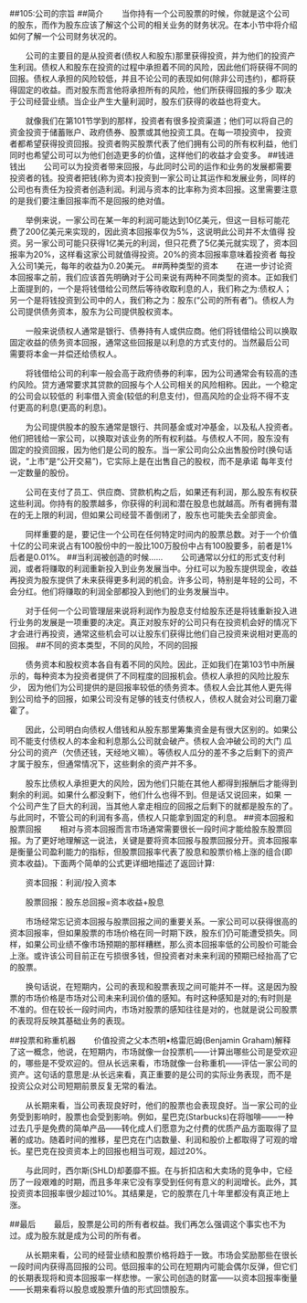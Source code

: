 ##105:公司的宗旨
##简介
　　当你持有一个公司股票的时候，你就是这个公司的股东，而作为股东应该了解这个公司的相关业务的财务状况。在本小节中将介绍如何了解一个公司财务状况的。

　　公司的主要目的是从投资者(债权人和股东)那里获得投资，并为他们的投资产生利润。债权人和股东在投资的过程中承担着不同的风险，因此他们将获得不同的
回报。债权人承担的风险较低，并且不论公司的表现如何(除非公司违约)，都将获得固定的收益。而对股东而言他将承担所有的风险，他们所获得回报的多少
取决于公司经营业绩。当企业产生大量利润时，股东们获得的收益也将变大。

　　就像我们在第101节学到的那样，投资者有很多投资渠道；他们可以将自己的资金投资于储蓄账户、政府债券、股票或其他投资工具。在每一项投资中，
投资者都希望获得投资回报。投资者购买股票代表了他们拥有公司的所有权利益，他们同时也希望公司可以为他们创造更多的价值，这样他们的收益才会变多。
##钱进钱出
　　公司可以为投资者带来回报，与此同时公司的运作和业务的发展都需要投资者的钱。投资者把钱(称为资本)投资到一家公司让其运作和发展业务，同样的
公司也有责任为投资者创造利润。利润与资本的比率称为资本回报。这里需要注意的是我们要注重回报率而不是回报的绝对值。

　　举例来说，一家公司在某一年的利润可能达到10亿美元，但这一目标可能花费了200亿美元来实现的，因此资本回报率仅为5%，这说明此公司并不太值得
投资。另一家公司可能只获得1亿美元的利润，但只花费了5亿美元就实现了，资本回报率为20%，这样看这家公司就值得投资。20%的资本回报率意味着投资者
每投入公司1美元，每年的收益为0.20美元。
##两种类型的资本
　　在进一步讨论资本回报率之前，我们应该首先明确对于公司来说有两种不同类型的资本。正如我们上面提到的，一个是将钱借给公司然后等待收取利息的人，我们称之为:债权人；
另一个是将钱投资到公司中的人，我们称之为：股东(“公司的所有者”)。债权人为公司提供债务资本，股东为公司提供股权资本。

　　一般来说债权人通常是银行、债券持有人或供应商。他们将钱借给公司以换取固定收益的债务资本回报，通常这些回报是以利息的方式支付的。当然最后公司
需要将本金一并偿还给债权人。

　　将钱借给公司的利率一般会高于政府债券的利率，因为公司通常会有较高的违约风险。贷方通常要求其贷款的回报与个人公司相关的风险相称。因此，一个稳定的公司会以较低的
利率借入资金(较低的利息支付)，但高风险的企业将不得不支付更高的利息(更高的利息)。

　　为公司提供股本的股东通常是银行、共同基金或对冲基金，以及私人投资者。他们把钱给一家公司，以换取对该业务的所有权利益。与债权人不同，股东没有
固定的投资回报，因为他们是公司的股东。当一家公司向公众出售股份时(换句话说，“上市”是“公开交易”)，它实际上是在出售自己的股权，而不是承诺
每年支付一定数量的股份。

　　公司在支付了员工、供应商、贷款机构之后，如果还有利润，那么股东有权获这些利润。你持有的股票越多，你获得的利润和潜在股息也就越高。所有者拥有潜在的无上限的利润，但如果公司经营不善倒闭了，股东也可能失去全部资金。

　　同样重要的是，要记住一个公司在任何特定时间内的股票总数。对于一个价值十亿的公司来说占有100股份中的一股比100万股份中占有100股要多，前者是1%后者是0.01%。
##当利润被创造的时候……
　　公司通常以分红的形式支付利润，或者将赚取的利润重新投入到业务发展当中。分红可以为股东提供现金，收益再投资为股东提供了未来获得更多利润的机会。许多公司，特别是年轻的公司，不会分红。他们将赚取的利润全部都投入到他们的业务发展当中。

　　对于任何一个公司管理层来说将利润作为股息支付给股东还是将钱重新投入进行业务的发展是一项重要的决定。真正对股东好的公司只有在投资机会好的情况下才会进行再投资，通常这些机会可以让股东们获得比他们自己投资来说相对更高的回报。
##不同的资本类型，不同的风险，不同的回报

　　债务资本和股权资本各自有着不同的风险。因此，正如我们在第103节中所展示的，每种资本为投资者提供了不同程度的回报机会。债权人承担的风险比股东少，
因为他们为公司提供的是回报率较低的债务资本。债权人会比其他人更先得到公司给予的回报，如果公司没有足够的钱支付债权人，债权人就会对公司磨刀霍霍了。

　　因此，公司明白向债权人借钱和从股东那里筹集资金是有很大区别的。如果公司不能支付债权人的本金和利息那么公司就会破产。债权人会冲破公司的大门
瓜分公司的资产（欠债还钱，天经地义嘛）。等债权人瓜分的差不多之后剩下的资产才属于股东，但通常情况下，这些剩余的资产并不多。

　　股东比债权人承担更大的风险，因为他们只能在其他人都得到报酬后才能得到剩余的利润。如果什么都没剩下，他们什么也得不到。但是话又说回来，如果
一个公司产生了巨大的利润，当其他人拿走相应的回报之后剩下的就都是股东的了。与此同时，不管公司的利润有多高，债权人只能拿到固定的利息。
##资本回报和股票回报
　　相对与资本回报而言市场通常需要很长一段时间才能给股东股票回报。为了更好地理解这一说法，关键是要将资本回报与股票回报分开。资本回报率是衡量公司盈利能力的指标，但股票回报率代表了股息和股票价格上涨的组合(即资本收益)。下面两个简单的公式更详细地描述了返回计算:

　　资本回报：利润/投入资本

　　股票回报：股东总回报=资本收益+股息

　　市场经常忘记资本回报与股票回报之间的重要关系。一家公司可以获得很高的资本回报率，但如果股票的市场价格在同一时期下跌，股东们仍可能遭受损失。同样，如果公司业绩不像市场预期的那样糟糕，那么资本回报率低的公司股价可能会上涨。或许该公司目前正在亏损很多钱，但投资者对未来利润的预期已经抬高了它的股票。

　　换句话说，在短期内，公司的表现和股票表现之间可能并不一样。这是因为股票的市场价格是市场对公司未来利润价值的感知。有时这种感知是对的;有时则是不准的。但在较长一段时间内，市场对股票的感知往往是对的，也就是说公司股票的表现将反映其基础业务的表现。

##投票和称重机器
　　价值投资之父本杰明•格雷厄姆(Benjamin Graham)解释了这一概念，他说，在短期内，市场就像一台投票机——计算出哪些公司是受欢迎的，哪些是不受欢迎的。但从长远来看，市场就像一台称重机——评估一家公司的资产。这句话的意思是:从长远来看，真正重要的是公司的实际业务表现，而不是投资公众对公司短期前景反复无常的看法。

　　从长期来看，当公司表现良好时，他们的股票也会表现良好。当一家公司的业务受到影响时，股票也会受到影响。例如，星巴克(Starbucks)在将咖啡——一种过去几乎是免费的简单产品——转化成人们愿意为之付费的优质产品方面取得了显著的成功。随着时间的推移，星巴克在门店数量、利润和股价上都取得了可观的增长。星巴克在投资资本上的回报也相当可观，超过20%。

　　与此同时，西尔斯(SHLD)却萎靡不振。在与折扣店和大卖场的竞争中，它经历了一段艰难的时期，而且多年来它没有享受到任何有意义的利润增长。此外，其投资资本回报率很少超过10%。其结果是，它的股票在几十年里都没有真正地上涨。

##最后
　　最后，股票是公司的所有者权益。我们再怎么强调这个事实也不为过。成为股东就是成为公司的所有者。

　　从长期来看，公司的经营业绩和股票价格将趋于一致。市场会奖励那些在很长一段时间内获得高回报的公司。低回报率的公司在短期内可能会偶尔反弹，但它们的长期表现将和资本回报率一样悲惨。一家公司创造的财富——以资本回报率衡量——长期来看将以股息或股票升值的形式回馈股东。
